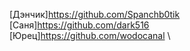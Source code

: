 
[Дэнчик]https://github.com/Spanchb0tik \
[Саня]https://github.com/dark516 \
[Юрец]https://github.com/wodocanal \

